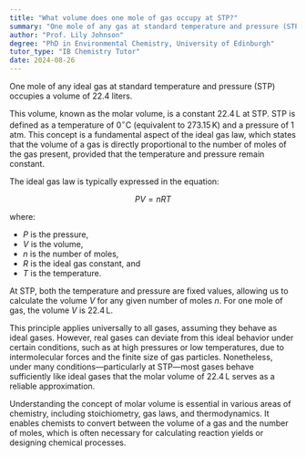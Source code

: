 ```yaml
---
title: "What volume does one mole of gas occupy at STP?"
summary: "One mole of any gas at standard temperature and pressure (STP) occupies a volume of 22.4 litres."
author: "Prof. Lily Johnson"
degree: "PhD in Environmental Chemistry, University of Edinburgh"
tutor_type: "IB Chemistry Tutor"
date: 2024-08-26
---
```


One mole of any ideal gas at standard temperature and pressure (STP) occupies a volume of $22.4$ liters.

This volume, known as the molar volume, is a constant $22.4 \, \text{L}$ at STP. STP is defined as a temperature of $0^\circ \text{C}$ (equivalent to $273.15 \, \text{K}$) and a pressure of $1 \, \text{atm}$. This concept is a fundamental aspect of the ideal gas law, which states that the volume of a gas is directly proportional to the number of moles of the gas present, provided that the temperature and pressure remain constant.

The ideal gas law is typically expressed in the equation:

$$ PV = nRT $$

where:
- $P$ is the pressure,
- $V$ is the volume,
- $n$ is the number of moles,
- $R$ is the ideal gas constant, and
- $T$ is the temperature.

At STP, both the temperature and pressure are fixed values, allowing us to calculate the volume $V$ for any given number of moles $n$. For one mole of gas, the volume $V$ is $22.4 \, \text{L}$.

This principle applies universally to all gases, assuming they behave as ideal gases. However, real gases can deviate from this ideal behavior under certain conditions, such as at high pressures or low temperatures, due to intermolecular forces and the finite size of gas particles. Nonetheless, under many conditions—particularly at STP—most gases behave sufficiently like ideal gases that the molar volume of $22.4 \, \text{L}$ serves as a reliable approximation.

Understanding the concept of molar volume is essential in various areas of chemistry, including stoichiometry, gas laws, and thermodynamics. It enables chemists to convert between the volume of a gas and the number of moles, which is often necessary for calculating reaction yields or designing chemical processes.
    